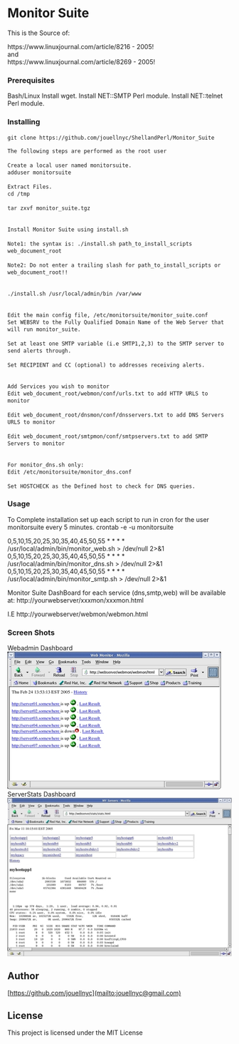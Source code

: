 # Monitor Suite
This is the Source of: 
<P>
https://www.linuxjournal.com/article/8216 - 2005!
<br>
and
<br>
https://www.linuxjournal.com/article/8269 - 2005!

### Prerequisites
Bash/Linux
Install wget.
Install NET::SMTP Perl module.
Install NET::telnet Perl module.

### Installing
```
git clone https://github.com/jouellnyc/ShellandPerl/Monitor_Suite

```

```
The following steps are performed as the root user

Create a local user named monitorsuite.
adduser monitorsuite

Extract Files.
cd /tmp

tar zxvf monitor_suite.tgz


Install Monitor Suite using install.sh

Note1: the syntax is: ./install.sh path_to_install_scripts web_document_root

Note2: Do not enter a trailing slash for path_to_install_scripts or web_document_root!!


./install.sh /usr/local/admin/bin /var/www


Edit the main config file, /etc/monitorsuite/monitor_suite.conf
Set WEBSRV to the Fully Qualified Domain Name of the Web Server that will run monitor_suite.

Set at least one SMTP variable (i.e SMTP1,2,3) to the SMTP server to send alerts through.

Set RECIPIENT and CC (optional) to addresses receiving alerts.


Add Services you wish to monitor
Edit web_document_root/webmon/conf/urls.txt to add HTTP URLS to monitor

Edit web_document_root/dnsmon/conf/dnsservers.txt to add DNS Servers URLS to monitor

Edit web_document_root/smtpmon/conf/smtpservers.txt to add SMTP Servers to monitor


For monitor_dns.sh only:
Edit /etc/monitorsuite/monitor_dns.conf

Set HOSTCHECK as the Defined host to check for DNS queries.
```


### Usage
To Complete installation set up each script to run in cron for the user monitorsuite every 5 minutes.
crontab -e -u monitorsuite 

0,5,10,15,20,25,30,35,40,45,50,55 * * * * /usr/local/admin/bin/monitor_web.sh > /dev/null 2>&1 
0,5,10,15,20,25,30,35,40,45,50,55 * * * * /usr/local/admin/bin/monitor_dns.sh > /dev/null 2>&1 
0,5,10,15,20,25,30,35,40,45,50,55 * * * * /usr/local/admin/bin/monitor_smtp.sh > /dev/null 2>&1

Monitor Suite DashBoard for each service (dns,smtp,web) will be available at:
http://yourwebserver/xxxmon/xxxmon.html

I.E http://yourwebserver/webmon/webmon.html

### Screen Shots 
Webadmin Dashboard
<BR>
![Webadmin Dashboard](web_admin.jpg?raw=true "Webadmin Dashboard")
<BR>
ServerStats Dashboard
<BR>
![ServerStats Dashboad](sys_admin.jpg?raw=true "Webadmin Dashboard")

## Author
[https://github.com/jouellnyc](mailto:jouellnyc@gmail.com)

## License
This project is licensed under the MIT License
